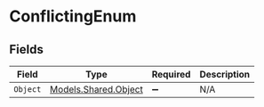 # ConflictingEnum


## Fields

| Field                                                 | Type                                                  | Required                                              | Description                                           |
| ----------------------------------------------------- | ----------------------------------------------------- | ----------------------------------------------------- | ----------------------------------------------------- |
| `Object`                                              | [Models.Shared.Object](../../Models/Shared/Object.md) | :heavy_minus_sign:                                    | N/A                                                   |